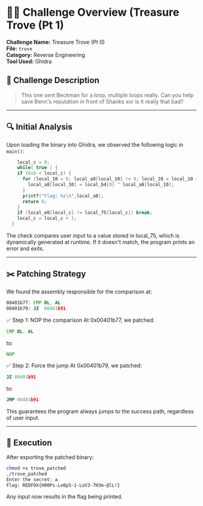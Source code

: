 # 🏴‍☠️ Challenge Overview (Treasure Trove (Pt 1)

**Challenge Name:** Treasure Trove (Pt 0)  
**File:** `trove`  
**Category:** Reverse Engineering  
**Tool Used:** Ghidra

## 📜 Challenge Description

> This one sent Beckman for a loop, multiple loops really. Can you help save Benn's reputation in front of Shanks xor is it really that bad?

---

## 🔍 Initial Analysis

Upon loading the binary into Ghidra, we observed the following logic in `main()`:

```c
    local_c = 0;
    while( true ) {
    if (0xb < local_c) {
      for (local_10 = 0; local_a8[local_10] != 0; local_10 = local_10 + 1) {
        local_a8[local_10] = local_b4[0] ^ local_a8[local_10];
      }
      printf("Flag: %s\n",local_a8);
      return 0;
    }
    if (local_e8[local_c] != local_75[local_c]) break;
    local_c = local_c + 1;
  }
```
The check compares user input to a value stored in local_75, which is dynamically generated at runtime. If it doesn't match, the program prints an error and exits.

---

## ✂️ Patching Strategy
We found the assembly responsible for the comparison at:

```asm
00401b77: CMP DL, AL
00401b79: JZ  00401b91
```
✅ Step 1: NOP the comparison
At 0x00401b77, we patched:

```asm
CMP DL, AL
```
to:
```asm
NOP
```
✅ Step 2: Force the jump
At 0x00401b79, we patched:

```asm
JZ 00401b91
```
to:
```asm
JMP 00401b91
```
This guarantees the program always jumps to the success path, regardless of user input.

---

## 🚀 Execution
After exporting the patched binary:

```bash
chmod +x trove_patched
./trove_patched
Enter the secret: a
Flag: REDFOX{H00Ps-Lo0p5-1-LoV3-7H3m-@lL!}
```
Any input now results in the flag being printed.
